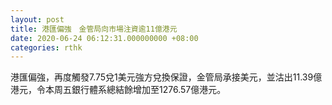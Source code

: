 ```yaml
---
layout: post
title: 港匯偏強　金管局向市場注資逾11億港元
date: 2020-06-24 06:12:31.000000000 +08:00
categories: rthk
---
```


港匯偏強，再度觸發7.75兌1美元強方兌換保證，金管局承接美元，並沽出11.39億港元，令本周五銀行體系總結餘增加至1276.57億港元。
